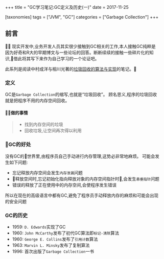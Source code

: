 +++
title = "GC学习笔记:GC定义及历史(一)"
date = 2017-11-25

[taxonomies]
tags = ["JVM", "GC"]
categories = ["Garbage Collection"]
+++

## 前言
  现实开发中,业务开发人员其实很少接触到GC相关的工作,本人接触GC纯粹是因为好奇和R大的早期博文与一些论坛的回答。断断续续的接触一些碎片化的知识,借此将其写下来作为自己学习的一个论证吧。

此系列是阅读中村成洋与相川光著的[垃圾回收的算法与实现](https://www.amazon.cn/%E5%9E%83%E5%9C%BE%E5%9B%9E%E6%94%B6%E7%9A%84%E7%AE%97%E6%B3%95%E4%B8%8E%E5%AE%9E%E7%8E%B0-%E6%97%A5-%E4%B8%AD%E6%9D%91%E6%88%90%E6%B4%8B-%E7%9B%B8%E5%B7%9D%E5%85%89/dp/B01JZS0AO8/ref=sr_1_1?s=amazon-global-store&ie=UTF8&qid=1511623644&sr=8-1&keywords=%E5%9E%83%E5%9C%BE%E5%9B%9E%E6%94%B6%E7%9A%84%E7%AE%97%E6%B3%95%E4%B8%8E%E5%AE%9E%E7%8E%B0)的笔记。

<!-- more -->

### 定义
GC是`Garbage Collection`的缩写,也就是“垃圾回收”。
顾名思义,程序的垃圾回收就是把程序不用的内存空间回收。

#### 做的事情
>- 找到内存空间的垃圾
>- 回收垃圾,让空间再次得以利用

### GC的好处
没有GC的世界里,由程序员自己手动进行内存管理,这势必非常地麻烦。
可能会发生如下问题:
- 忘记释放内存空间会发生`内存泄漏`问题
- 释放空间时,忘记初始化指向释放对象的内存空间指针时,会发生`悬垂指针`问题
- 错误的释放了正在使用中的内存空间,会使程序发生错误

所以在现在的高级语言中都有GC,避免了程序员手动释放内存的麻烦和可能会出现的安全问题

### GC的历史
- 1959: `D. Edwards`实现了GC
- 1960: `John McCarthy`发布了初代GC算法即`标记-清除`算法
- 1960: `George E. Collins`发布了`引用计数`算法
- 1963: `Marvin L. Minsky`发布了复制算法
- 1996: 首次出版了`Garbage Collection`一书
